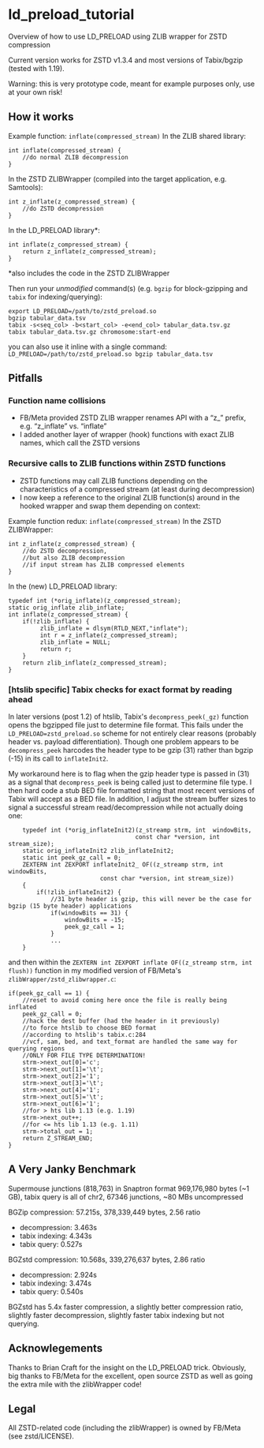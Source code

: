 # ld_preload_tutorial
Overview of how to use LD_PRELOAD using ZLIB wrapper for ZSTD compression

Current version works for ZSTD v1.3.4 and most versions of Tabix/bgzip (tested with 1.19).

Warning: this is very prototype code, meant for example purposes only, use at your own risk!

## How it works

Example function: `inflate(compressed_stream)`
In the ZLIB shared library:
```
int inflate(compressed_stream) {
    //do normal ZLIB decompression
}
```

In the ZSTD ZLIBWrapper (compiled into the target application, e.g. Samtools):

```
int z_inflate(z_compressed_stream) {
    //do ZSTD decompression
}
```

In the LD_PRELOAD library*:
```
int inflate(z_compressed_stream) {
    return z_inflate(z_compressed_stream);
}
```
*also includes the code in the ZSTD  ZLIBWrapper

Then run your *unmodified* command(s) (e.g. `bgzip` for block-gzipping and `tabix` for indexing/querying):

```
export LD_PRELOAD=/path/to/zstd_preload.so
bgzip tabular_data.tsv
tabix -s<seq_col> -b<start_col> -e<end_col> tabular_data.tsv.gz
tabix tabular_data.tsv.gz chromosome:start-end
```

you can also use it inline with a single command:
`LD_PRELOAD=/path/to/zstd_preload.so bgzip tabular_data.tsv`

## Pitfalls

### Function name collisions

* FB/Meta provided ZSTD ZLIB wrapper renames API with a “z_” prefix, e.g. “z_inflate” vs. “inflate”
* I added another layer of wrapper (hook) functions with exact ZLIB names, which call the ZSTD versions

### Recursive calls to ZLIB functions within ZSTD functions

* ZSTD functions may call ZLIB functions depending on the characteristics of a compressed stream (at least during decompression)
* I now keep a reference to the original ZLIB function(s) around in the hooked wrapper and swap them depending on context:

Example function redux: `inflate(compressed_stream)`
In the ZSTD ZLIBWrapper:
```
int z_inflate(z_compressed_stream) {
    //do ZSTD decompression,
    //but also ZLIB decompression
    //if input stream has ZLIB compressed elements
}
```

In the (new) LD_PRELOAD library:
```
typedef int (*orig_inflate)(z_compressed_stream);
static orig_inflate zlib_inflate;
int inflate(z_compressed_stream) {
    if(!zlib_inflate) {
         zlib_inflate = dlsym(RTLD_NEXT,"inflate");
         int r = z_inflate(z_compressed_stream);
         zlib_inflate = NULL;
         return r;
    }
    return zlib_inflate(z_compressed_stream);
}
```

### [htslib specific] Tabix checks for exact format by reading ahead

In later versions (post 1.2) of htslib, Tabix's `decompress_peek(_gz)` function opens the bgzipped file just to determine file format.
This fails under the `LD_PRELOAD=zstd_preload.so` scheme for not entirely clear reasons (probably header vs. payload differentiation).
Though one problem appears to be `decompress_peek` harcodes the header type to be gzip (31) rather than bgzip (-15) in its call to `inflateInit2`.

My workaround here is to flag when the gzip header type is passed in (31) as a signal that `decompress_peek` is being called just to determine file type.
I then hard code a stub BED file formatted string that most recent versions of Tabix will accept as a BED file.
In addition, I adjust the stream buffer sizes to signal a successful stream read/decompression while not actually doing one:


```
    typedef int (*orig_inflateInit2)(z_streamp strm, int  windowBits,
                                    const char *version, int stream_size);
    static orig_inflateInit2 zlib_inflateInit2;
    static int peek_gz_call = 0;
    ZEXTERN int ZEXPORT inflateInit2_ OF((z_streamp strm, int  windowBits,
                          const char *version, int stream_size))
    {
        if(!zlib_inflateInit2) {
            //31 byte header is gzip, this will never be the case for bgzip (15 byte header) applications
            if(windowBits == 31) {
                windowBits = -15;
                peek_gz_call = 1;
            }
            ...
    }
```

and then within the `ZEXTERN int ZEXPORT inflate OF((z_streamp strm, int flush))` function in my modified version of FB/Meta's `zlibWrapper/zstd_zlibwrapper.c`:

```
if(peek_gz_call == 1) {
    //reset to avoid coming here once the file is really being inflated
    peek_gz_call = 0;
    //hack the dest buffer (had the header in it previously)
    //to force htslib to choose BED format
    //according to htslib's tabix.c:284
    //vcf, sam, bed, and text_format are handled the same way for querying regions
    //ONLY FOR FILE TYPE DETERMINATION!
    strm->next_out[0]='c';
    strm->next_out[1]='\t';
    strm->next_out[2]='1';
    strm->next_out[3]='\t';
    strm->next_out[4]='1';
    strm->next_out[5]='\t';
    strm->next_out[6]='1';
    //for > hts lib 1.13 (e.g. 1.19)
    strm->next_out++;
    //for <= hts lib 1.13 (e.g. 1.11)
    strm->total_out = 1;
    return Z_STREAM_END;
}
```
## A Very Janky Benchmark

Supermouse junctions (818,763) in Snaptron format 969,176,980 bytes (~1 GB), tabix query is all of chr2, 67346 junctions, ~80 MBs uncompressed

BGZip compression: 57.215s, 378,339,449 bytes, 2.56 ratio

* decompression: 3.463s
* tabix indexing: 4.343s
* tabix query: 0.527s

BGZstd compression: 10.568s, 339,276,637 bytes, 2.86 ratio

* decompression: 2.924s
* tabix indexing: 3.474s
* tabix query: 0.540s

BGZstd has 5.4x faster compression, a slightly better compression ratio, slightly faster decompression, slightly faster tabix indexing but not querying.

## Acknowlegements

Thanks to Brian Craft for the insight on the LD_PRELOAD trick.
Obviously, big thanks to FB/Meta for the excellent, open source ZSTD as well as going the extra mile with the zlibWrapper code!

## Legal

All ZSTD-related code (including the zlibWrapper) is owned by FB/Meta (see zstd/LICENSE).
